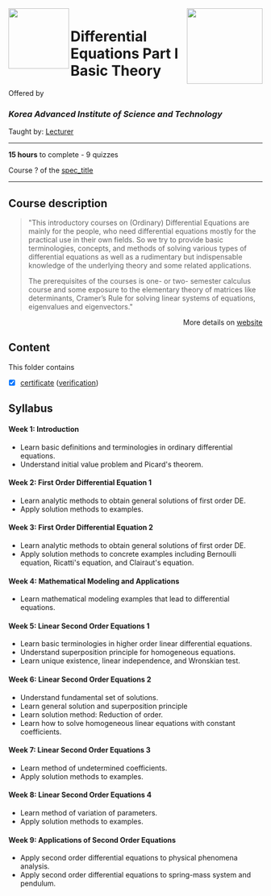<a href="https://www.coursera.org/learn/ordinary-differential-equations">
  <img src="/img/course_logo" width="150" align="right">
</a>

<img src="https://upload.wikimedia.org/wikipedia/en/2/29/KAIST_logo_small.svg" width="120" height="120" align="left">

# Differential Equations Part I Basic Theory

Offered by 
### *Korea Advanced Institute of Science and Technology*

Taught by: [Lecturer](lecturer_link)

---

**15 hours** to complete - 9 quizzes

Course ? of the [spec_title](../) 

---

## Course description

>"This introductory courses on (Ordinary) Differential Equations are mainly for the people, who need differential equations mostly for the practical use in their own fields. So we try to provide basic terminologies, concepts, and methods of solving various types of differential equations as well as a rudimentary but indispensable knowledge of the underlying theory and some related applications. 
>
>The prerequisites of the courses is one- or two- semester calculus course and some exposure to the elementary theory of matrices like determinants, Cramer’s Rule for solving linear systems of equations, eigenvalues and eigenvectors."

<p align="right">More details on <a href="https://www.coursera.org/learn/ordinary-differential-equations">website</a></p>

## Content
This folder contains 
- [x] [certificate](./Certificate/certificate.pdf) ([verification](certificate_link))

## Syllabus

#### Week 1: Introduction
- Learn basic definitions and terminologies in ordinary differential equations.
- Understand initial value problem and Picard's theorem.

#### Week 2: First Order Differential Equation 1
- Learn analytic methods to obtain general solutions of first order DE.
- Apply solution methods to examples.

#### Week 3: First Order Differential Equation 2
- Learn analytic methods to obtain general solutions of first order DE.
- Apply solution methods to concrete examples including Bernoulli equation, Ricatti's equation, and Clairaut's equation.

#### Week 4: Mathematical Modeling and Applications
- Learn mathematical modeling examples that lead to differential equations.

#### Week 5: Linear Second Order Equations 1
- Learn basic terminologies in higher order linear differential equations.
- Understand superposition principle for homogeneous equations.
- Learn unique existence, linear independence, and Wronskian test.

#### Week 6: Linear Second Order Equations 2
- Understand fundamental set of solutions.
- Learn general solution and superposition principle
- Learn solution method: Reduction of order.
- Learn how to solve homogeneous linear equations with constant coefficients.

#### Week 7: Linear Second Order Equations 3
- Learn method of undetermined coefficients.
- Apply solution methods to examples.

#### Week 8: Linear Second Order Equations 4
- Learn method of variation of parameters.
- Apply solution methods to examples.

#### Week 9: Applications of Second Order Equations
- Apply second order differential equations to physical phenomena analysis.
- Apply second order differential equations to spring-mass system and pendulum.
